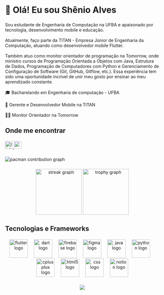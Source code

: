  <h1 align="start">👋 Olá! Eu sou Shênio Alves</h1>
 
###

<p align="left">Sou estudante de Engenharia de Computação na UFBA e apaixonado por tecnologia, desenvolvimento mobile e educação.<br><br>Atualmente, faço parte da TITAN - Empresa Júnior de Engenharia da Computação, atuando como desenvolvedor mobile Flutter.<br><br>Também atuo como monitor orientador de programação na Tomorrow, onde ministro cursos de Programação Orientada a Objetos com Java, Estrutura de Dados, Programação de Computadores com Python e Gerenciamento de Configuração de Software (Git, GitHub, Gitflow, etc.). Essa experiência tem sido uma oportunidade incrível de unir meu gosto por ensinar ao meu aprendizado constante.<br><br>🎓 Bacharelando em Engenharia de computação - UFBA<br><br>📱 Gerente e Desenvolvedor Mobile na TITAN<br><br>🧑‍🏫 Monitor Orientador na Tomorrow</p>

###

<h2 align="left">Onde me encontrar</h2>

###

<div align="start">
  <a href="https://linkedin.com/in/shenioalves" target="_blank">
    <img src="https://img.shields.io/static/v1?message=LinkedIn&logo=linkedin&label=&color=0077B5&logoColor=white&labelColor=&style=for-the-badge" height="25" alt="linkedin logo"  />
  </a>
<a href="mailto:shenioalvesjgs@gmail.com" target="_blank">
  <img src="https://img.shields.io/static/v1?message=Gmail&logo=gmail&label=&color=D14836&logoColor=white&labelColor=&style=for-the-badge" height="25" alt="gmail logo" />
</a>
</div>


###

<picture>
  <source media="(prefers-color-scheme: dark)" srcset="https://raw.githubusercontent.com/shenioalves/shenioalves/output/pacman-contribution-graph-dark.svg">
  <source media="(prefers-color-scheme: light)" srcset="https://raw.githubusercontent.com/shenioalves/shenioalves/output/pacman-contribution-graph.svg">
  <img alt="pacman contribution graph" src="https://raw.githubusercontent.com/shenioalves/shenioalves/output/pacman-contribution-graph.svg">
</picture>

###

<div align="center">
  <img src="https://streak-stats.demolab.com?user=shenioalves&locale=en&mode=daily&theme=dracula&hide_border=false&border_radius=5&order=3" height="150" alt="streak graph"  />
  <img src="https://github-profile-trophy.vercel.app?username=shenioalves&theme=dracula&column=-1&row=1&margin-w=8&margin-h=8&no-bg=false&no-frame=false&order=4" height="150" alt="trophy graph"  />
</div>

###

<h2 align="left">Tecnologias e Frameworks</h2>

###

<div align="center">
  <img src="https://cdn.jsdelivr.net/gh/devicons/devicon/icons/flutter/flutter-original.svg" height="60" alt="flutter logo"  />
  <img width="12" />
  <img src="https://cdn.jsdelivr.net/gh/devicons/devicon/icons/dart/dart-original.svg" height="60" alt="dart logo"  />
  <img width="12" />
  <img src="https://cdn.jsdelivr.net/gh/devicons/devicon/icons/firebase/firebase-plain.svg" height="60" alt="firebase logo"  />
  <img width="12" />
  <img src="https://cdn.jsdelivr.net/gh/devicons/devicon/icons/figma/figma-original.svg" height="60" alt="figma logo"  />
  <img width="12" />
  <img src="https://cdn.jsdelivr.net/gh/devicons/devicon/icons/java/java-original.svg" height="60" alt="java logo"  />
  <img width="12" />
  <img src="https://skillicons.dev/icons?i=py" height="60" alt="python logo"  />
  <img width="12" />
  <img src="https://cdn.jsdelivr.net/gh/devicons/devicon/icons/cplusplus/cplusplus-original.svg" height="60" alt="cplusplus logo"  />
  <img width="12" />
  <img src="https://cdn.jsdelivr.net/gh/devicons/devicon/icons/html5/html5-original.svg" height="60" alt="html5 logo"  />
  <img width="12" />
  <img src="https://cdn.jsdelivr.net/gh/devicons/devicon/icons/css3/css3-original.svg" height="60" alt="css logo"  />
  <img width="12" />
  <img src="https://cdn.jsdelivr.net/gh/devicons/devicon/icons/notion/notion-original.svg" height="60" alt="notion logo"  />
</div>

###

<div align="center">
  <img src="https://visitor-badge.laobi.icu/badge?page_id=shenioalves.shenioalves&"  />
</div>

###
